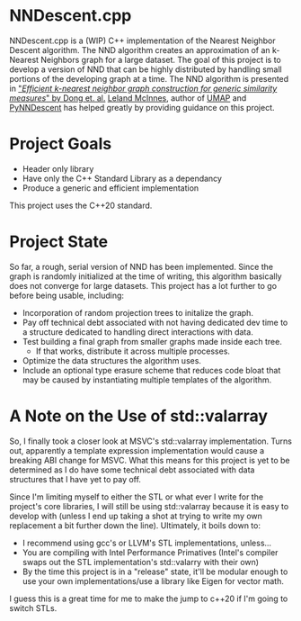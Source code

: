 # NNDescent.cpp

NNDescent.cpp is a (WIP) C++ implementation of the Nearest Neighbor Descent algorithm. The NND algorithm creates an approximation of an k-Nearest Neighbors graph for a large dataset. The goal of this project is to develop a version of NND that can be highly distributed by handling small portions of the developing graph at a time.
The NND algorithm is presented in ["*Efficient k-nearest neighbor graph construction for generic similarity measures*" by Dong et. al.](https://doi.org/10.1145/1963405.1963487)
[Leland McInnes](https://github.com/lmcinnes), author of [UMAP](https://github.com/lmcinnes/umap) and [PyNNDescent](https://github.com/lmcinnes/pynndescent) has helped greatly by providing guidance on this project.

# Project Goals

- Header only library
- Have only the C++ Standard Library as a dependancy
- Produce a generic and efficient implementation

This project uses the C++20 standard.

# Project State

So far, a rough, serial version of NND has been implemented. Since the graph is randomly initialized at the time of writing, this algorithm basically does not converge for large datasets. This project has a lot further to go before being usable, including:

- Incorporation of random projection trees to initalize the graph.
- Pay off technical debt associated with not having dedicated dev time to a structure dedicated to handling direct interactions with data.
- Test building a final graph from smaller graphs made inside each tree.
    - If that works, distribute it across multiple processes.
- Optimize the data structures the algorithm uses.
- Include an optional type erasure scheme that reduces code bloat that may be caused by instantiating multiple templates of the algorithm.

# A Note on the Use of std::valarray

So, I finally took a closer look at MSVC's std::valarray implementation. Turns out, apparently a template expression implementation would cause a breaking ABI change for MSVC. What this means for this project is yet to be determined as I do have some technical debt associated with data structures that I have yet to pay off.

Since I'm limiting myself to either the STL or what ever I write for the project's core libraries, I will still be using std::valarray because it is easy to develop with (unless I end up taking a shot at trying to write my own replacement a bit further down the line). Ultimately, it boils down to:

- I recommend using gcc's or LLVM's STL implementations, unless...
- You are compiling with Intel Performance Primatives (Intel's compiler swaps out the STL implementation's std::valarry with their own)
- By the time this project is in a "release" state, it'll be modular enough to use your own implementations/use a library like Eigen for vector math.

I guess this is a great time for me to make the jump to c++20 if I'm going to switch STLs.

